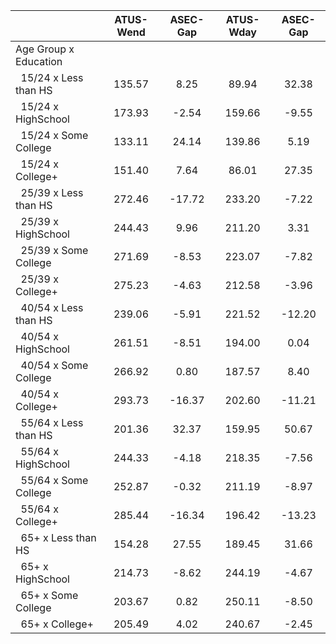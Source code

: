 
|                      |    ATUS-Wend |     ASEC-Gap |    ATUS-Wday |     ASEC-Gap |
| -------------------- | :----------: | :----------: | :----------: | :----------: |
| Age Group x Education |              |              |              |              |
| &nbsp;&nbsp;15/24 x Less than HS |       135.57 |         8.25 |        89.94 |        32.38 |
| &nbsp;&nbsp;15/24 x HighSchool |       173.93 |        -2.54 |       159.66 |        -9.55 |
| &nbsp;&nbsp;15/24 x Some College |       133.11 |        24.14 |       139.86 |         5.19 |
| &nbsp;&nbsp;15/24 x College+ |       151.40 |         7.64 |        86.01 |        27.35 |
| &nbsp;&nbsp;25/39 x Less than HS |       272.46 |       -17.72 |       233.20 |        -7.22 |
| &nbsp;&nbsp;25/39 x HighSchool |       244.43 |         9.96 |       211.20 |         3.31 |
| &nbsp;&nbsp;25/39 x Some College |       271.69 |        -8.53 |       223.07 |        -7.82 |
| &nbsp;&nbsp;25/39 x College+ |       275.23 |        -4.63 |       212.58 |        -3.96 |
| &nbsp;&nbsp;40/54 x Less than HS |       239.06 |        -5.91 |       221.52 |       -12.20 |
| &nbsp;&nbsp;40/54 x HighSchool |       261.51 |        -8.51 |       194.00 |         0.04 |
| &nbsp;&nbsp;40/54 x Some College |       266.92 |         0.80 |       187.57 |         8.40 |
| &nbsp;&nbsp;40/54 x College+ |       293.73 |       -16.37 |       202.60 |       -11.21 |
| &nbsp;&nbsp;55/64 x Less than HS |       201.36 |        32.37 |       159.95 |        50.67 |
| &nbsp;&nbsp;55/64 x HighSchool |       244.33 |        -4.18 |       218.35 |        -7.56 |
| &nbsp;&nbsp;55/64 x Some College |       252.87 |        -0.32 |       211.19 |        -8.97 |
| &nbsp;&nbsp;55/64 x College+ |       285.44 |       -16.34 |       196.42 |       -13.23 |
| &nbsp;&nbsp;65+ x Less than HS |       154.28 |        27.55 |       189.45 |        31.66 |
| &nbsp;&nbsp;65+ x HighSchool |       214.73 |        -8.62 |       244.19 |        -4.67 |
| &nbsp;&nbsp;65+ x Some College |       203.67 |         0.82 |       250.11 |        -8.50 |
| &nbsp;&nbsp;65+ x College+ |       205.49 |         4.02 |       240.67 |        -2.45 |

